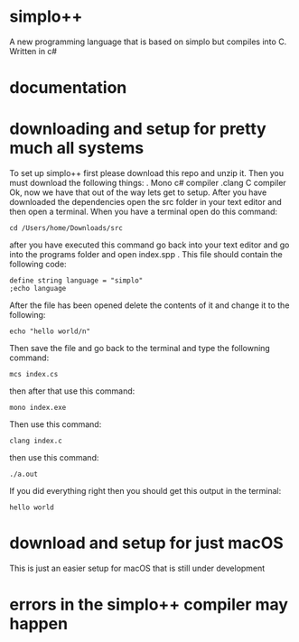 # simplo++
A new programming language that is based on simplo but compiles into C. Written in c#
# documentation
# downloading and setup for pretty much all systems
To set up simplo++ first please download this repo and unzip it. Then you must download the following things:
. Mono c# compiler
.clang C compiler
Ok, now we have that out of the way lets get to setup. After you have downloaded the dependencies open the src folder in your text editor and then open a terminal. When you have a terminal open do this command: 
```
cd /Users/home/Downloads/src 
``` 
after you have executed this command go back into your text editor and go into the programs folder and open index.spp . This file should contain the following code:
```
define string language = "simplo"
;echo language
```
After the file has been opened delete the contents of it and change it to the following:
```
echo "hello world/n"
```
Then save the file and go back to the terminal and type the followning command:
```
mcs index.cs
```
then after that use this command: 
```
mono index.exe
```
Then use this command:
```
clang index.c
```
then use this command:
```
./a.out
```
If you did everything right then you should get this output in the terminal:
```
hello world
```
# download and setup for just macOS
This is just an easier setup for macOS that is still under development
# errors in the simplo++ compiler may happen
